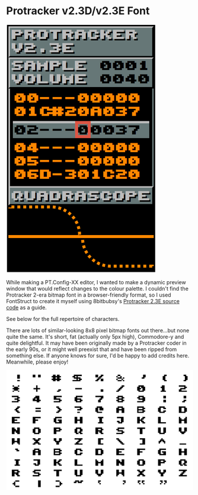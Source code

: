 # Protracker v2.3D/v2.3E Font

![](screenshot.png)

While making a PT.Config-XX editor, I wanted to make a dynamic preview window that would reflect changes to the colour palette.
I couldn't find the Protracker 2-era bitmap font in a browser-friendly format, so I used FontStruct to create it myself using
8bitbubsy's [Protracker 2.3E source code](https://sourceforge.net/p/protracker/code/HEAD/tree/) as a guide.

See below for the full repertoire of characters.

There are lots of similar-looking 8x8 pixel bitmap fonts out there...but none quite the same. It's short, fat (actually only 5px high), Commodore-y and 
quite delightful. It may have been originally made by a Protracker coder in the early 90s, or it might well preexist that and have 
been ripped from something else. If anyone knows for sure, I'd be happy to add credits here. Meanwhile, please enjoy!

![](repertoire.png)

